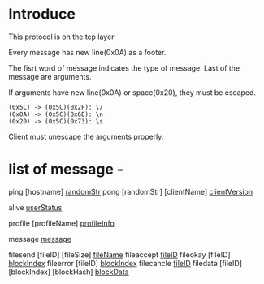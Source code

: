# Introduce

This protocol is on the tcp layer

Every message has new line(0x0A) as a footer.

The fisrt word of message indicates the type of message.
Last of the message are arguments.

If arguments have new line(0x0A) or space(0x20), they must be escaped.
```
(0x5C) -> (0x5C)(0x2F): \/
(0x0A) -> (0x5C)(0x6E): \n
(0x20) -> (0x5C)(0x73): \s
```

Client must unescape the arguments properly.


# list of message -

ping [hostname] [randomStr](0x0A)
pong [randomStr] [clientName] [clientVersion](0x0A)

alive [userStatus](0x0A)

profile [profileName] [profileInfo](0x0A)

message [message](0x0A)

filesend [fileID] [fileSize] [fileName](0x0A)
fileaccept [fileID](0x0A)
fileokay  [fileID] [blockIndex](0x0A)
fileerror [fileID] [blockIndex](0x0A)
filecancle [fileID](0x0A)
filedata [fileID] [blockIndex] [blockHash] [blockData](0x0A)